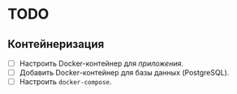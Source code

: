 # TODO

## Контейнеризация
- [ ] Настроить Docker-контейнер для *приложения*.
- [ ] Добавить Docker-контейнер для базы данных (PostgreSQL).
- [ ] Настроить `docker-compose`.
